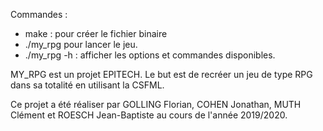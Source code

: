 Commandes : 
- make : pour créer le fichier binaire
- ./my_rpg pour lancer le jeu.
- ./my_rpg -h : afficher les options et commandes disponibles.

MY_RPG est un projet EPITECH.
Le but est de recréer un jeu de type RPG dans sa totalité en utilisant la CSFML.

Ce projet a été réaliser par GOLLING Florian, COHEN Jonathan, MUTH Clément et ROESCH Jean-Baptiste au cours de l'année 2019/2020.

